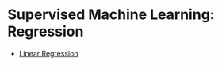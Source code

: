 # Supervised Machine Learning: Regression

- [Linear Regression](https://github.com/hideonmog/IBM-Machine-Learning/blob/main/Course-02/notebooks/02a_LAB_Transforming_Target.ipynb)